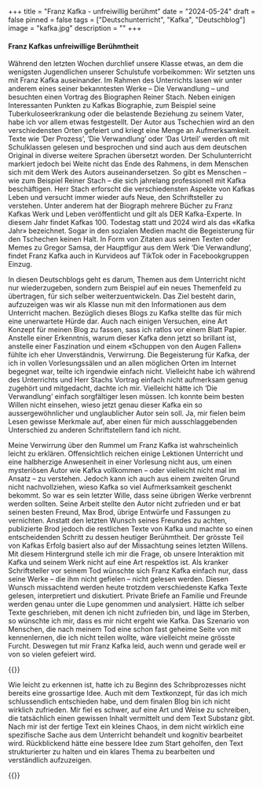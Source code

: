 +++
title = "Franz Kafka - unfreiwillig berühmt"
date = "2024-05-24"
draft = false
pinned = false
tags = ["Deutschunterricht", "Kafka", "Deutschblog"]
image = "kafka.jpg"
description = ""
+++
#### Franz Kafkas unfreiwillige Berühmtheit

Während den letzten Wochen durchlief unsere Klasse etwas, an dem die wenigsten Jugendlichen unserer Schulstufe vorbeikommen: Wir setzten uns mit Franz Kafka auseinander. Im Rahmen des Unterrichts lasen wir unter anderem eines seiner bekanntesten Werke – Die Verwandlung – und besuchten einen Vortrag des Biographen Reiner Stach. Neben einigen Interessanten Punkten zu Kafkas Biographie, zum Beispiel seine Tuberkuloseerkrankung oder die belastende Beziehung zu seinem Vater, habe ich vor allem etwas festgestellt. Der Autor aus Tschechien wird an den verschiedensten Orten gefeiert und kriegt eine Menge an Aufmerksamkeit. Texte wie ‘Der Prozess’, ‘Die Verwandlung’ oder ‘Das Urteil’ werden oft mit Schulklassen gelesen und besprochen und sind auch aus dem deutschen Original in diverse weitere Sprachen übersetzt worden. Der Schulunterricht markiert jedoch bei Weite nicht das Ende des Rahmens, in dem Menschen sich mit dem Werk des Autors auseinandersetzen. So gibt es Menschen – wie zum Beispiel  Reiner Stach – die sich jahrelang professionell mit Kafka beschäftigen. Herr Stach erforscht die verschiedensten Aspekte von Kafkas Leben und versucht immer wieder aufs Neue, den Schriftsteller zu verstehen. Unter anderem hat der Biograph mehrere Bücher zu Franz Kafkas Werk und Leben veröffentlicht und gilt als DER Kafka-Experte. In diesem Jahr findet Kafkas 100. Todestag statt und 2024 wird als das «Kafka Jahr» bezeichnet. Sogar in den sozialen Medien macht die Begeisterung für den Tschechen keinen Halt. In Form von Zitaten aus seinen Texten oder Memes zu Gregor Samsa, der Hauptfigur aus dem Werk ‘Die Verwandlung’, findet Franz Kafka auch in Kurvideos auf TikTok oder in Facebookgruppen Einzug. 

In diesen Deutschblogs geht es darum, Themen aus dem Unterricht nicht nur wiederzugeben, sondern zum Beispiel auf ein neues Themenfeld zu übertragen, für sich selber weiterzuentwickeln. Das Ziel besteht darin, aufzuzeigen was wir als Klasse nun mit den Informationen aus dem Unterricht machen. Bezüglich dieses Blogs zu Kafka stellte das für mich eine unerwartete Hürde dar. Auch nach einigen Versuchen, eine Art Konzept für meinen Blog zu fassen, sass ich ratlos vor einem Blatt Papier. Anstelle einer Erkenntnis, warum dieser Kafka denn jetzt so brillant ist, anstelle einer Faszination und einem «Schuppen von den Augen Fallen» fühlte ich eher Unverständnis, Verwirrung. Die Begeisterung für Kafka, der ich in vollen Vorlesungssälen und an allen möglichen Orten im Internet begegnet war, teilte ich irgendwie einfach nicht. Vielleicht habe ich während des Unterrichts und Herr Stachs Vortrag einfach nicht aufmerksam genug zugehört und mitgedacht, dachte ich mir. Vielleicht hätte ich ‘Die Verwandlung’ einfach sorgfältiger lesen müssen. Ich konnte beim besten Willen nicht einsehen, wieso jetzt genau dieser Kafka ein so aussergewöhnlicher und unglaublicher Autor sein soll. Ja, mir fielen beim Lesen gewisse Merkmale auf, aber einen für mich ausschlaggebenden Unterschied zu anderen Schriftstellern fand ich nicht.


Meine Verwirrung über den Rummel um Franz Kafka ist wahrscheinlich leicht zu erklären. Offensichtlich reichen einige Lektionen Unterricht und eine halbherzige Anwesenheit in einer Vorlesung nicht aus, um einen mysteriösen Autor wie Kafka vollkommen – oder vielleicht nicht mal im Ansatz – zu verstehen. Jedoch kann ich auch aus einem zweiten Grund nicht nachvollziehen, wieso Kafka so viel Aufmerksamkeit geschenkt bekommt. So war es sein letzter Wille, dass seine übrigen Werke verbrennt werden sollten. Seine Arbeit stellte den Autor nicht zufrieden und er bat seinen besten Freund, Max Brod, übrige Entwürfe und Fassungen zu vernichten. Anstatt den letzten Wunsch seines Freundes zu achten, publizierte Brod jedoch die restlichen Texte von Kafka und machte so einen entscheidenden Schritt zu dessen heutiger Berühmtheit. Der grösste Teil von Kafkas Erfolg basiert also auf der Missachtung seines letzten Willens. Mit diesem Hintergrund stelle ich mir die Frage, ob unsere Interaktion mit Kafka und seinem Werk nicht auf eine Art respektlos ist. Als kranker Schriftsteller vor seinem Tod wünschte sich Franz Kafka einfach nur, dass seine Werke – die ihm nicht gefielen – nicht gelesen werden. Diesen Wunsch missachtend werden heute trotzdem verschiedenste Kafka Texte gelesen, interpretiert und diskutiert. Private Briefe an Familie und Freunde werden genau unter die Lupe genommen und analysiert.
Hätte ich selber Texte geschrieben, mit denen ich nicht zufrieden bin, und läge im Sterben, so wünschte ich mir, dass es mir nicht ergeht wie Kafka. Das Szenario von Menschen, die nach meinem Tod eine schon fast geheime Seite von mit kennenlernen, die ich nicht teilen wollte, wäre vielleicht meine grösste Furcht. Deswegen tut mir Franz Kafka leid, auch wenn und gerade weil er von so vielen gefeiert wird.

{{<box title="REFLEXION MEINES SCHREIBPROZESSES">}}

Wie leicht zu erkennen ist, hatte ich zu Beginn des Schribprozesses nicht bereits eine grossartige Idee. Auch mit dem Textkonzept, für das ich mich schlussendlich entschieden habe, und dem finalen Blog bin ich nicht wirklich zufrieden. Mir fiel es schwer, auf eine Art und Weise zu schreiben, die tatsächlich einen gewissen Inhalt vermittelt und dem Text Substanz gibt. Nach mir ist der fertige Text ein kleines Chaos, in dem nicht wirklich eine spezifische Sache aus dem Unterricht behandelt und kognitiv bearbeitet wird. Rückblickend hätte eine bessere Idee zum Start geholfen, den Text strukturierter zu halten und ein klares Thema zu bearbeiten und verständlich aufzuzeigen.



{{</box>}}